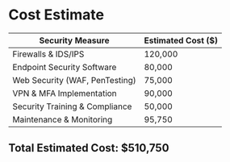 # Cost Estimate

| Security Measure               | Estimated Cost ($) |
|--------------------------------|------------------|
| Firewalls & IDS/IPS            | 120,000          |
| Endpoint Security Software     | 80,000           |
| Web Security (WAF, PenTesting) | 75,000           |
| VPN & MFA Implementation       | 90,000           |
| Security Training & Compliance | 50,000           |
| Maintenance & Monitoring       | 95,750           |

## **Total Estimated Cost: $510,750**
